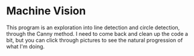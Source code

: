 # Machine Vision

This program is an exploration into line detection and circle detection, through the Canny method. I need to come back and clean up the code a bit, but you can click through pictures to see the natural progression of what I'm doing.